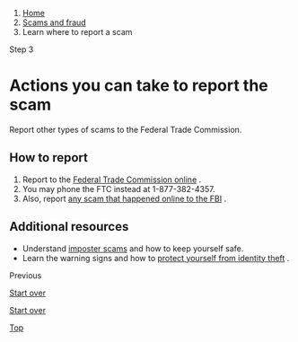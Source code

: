 1. [Home](/)
2. [Scams and fraud](/scams-and-fraud)
3. Learn where to report a scam

Step 3

Actions you can take to report the scam
=======================================

Report other types of scams to the Federal Trade Commission.

**How to report**
-----------------

1. Report to the
   [Federal Trade Commission online](https://reportfraud.ftc.gov/?orgcode=USAGOV)
   .
2. You may phone the FTC instead at 1-877-382-4357.
3. Also, report
   [any scam that happened online to the FBI](https://www.ic3.gov/Home/Index)
   .

**Additional resources**
------------------------

* Understand
  [imposter scams](https://consumer.gov/scams-identity-theft/imposter-scams)
  and how to keep yourself safe.
* Learn the warning signs and how to
  [protect yourself from identity theft](https://www.usa.gov/identity-theft)
  .

Previous

[Start over](/where-report-scams/where-did-scam-take-place#block-usagov-content)

[Start over](/where-report-scams/where-did-scam-take-place#block-usagov-content)

[Top](#main-content)